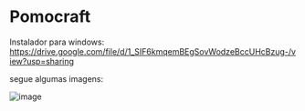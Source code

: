 # Pomocraft

Instalador para windows: https://drive.google.com/file/d/1_SIF6kmqemBEgSovWodzeBccUHcBzug-/view?usp=sharing

segue algumas imagens:


![image](https://github.com/Luciomelo1407/Pomocraft/assets/115198473/a70d7b11-de2a-4366-b697-df60512d7b7f)

